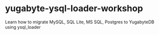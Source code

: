 # yugabyte-ysql-loader-workshop
Learn how to migrate MySQL, SQL Lite, MS SQL, Postgres to YugabyteDB using ysql_loader

